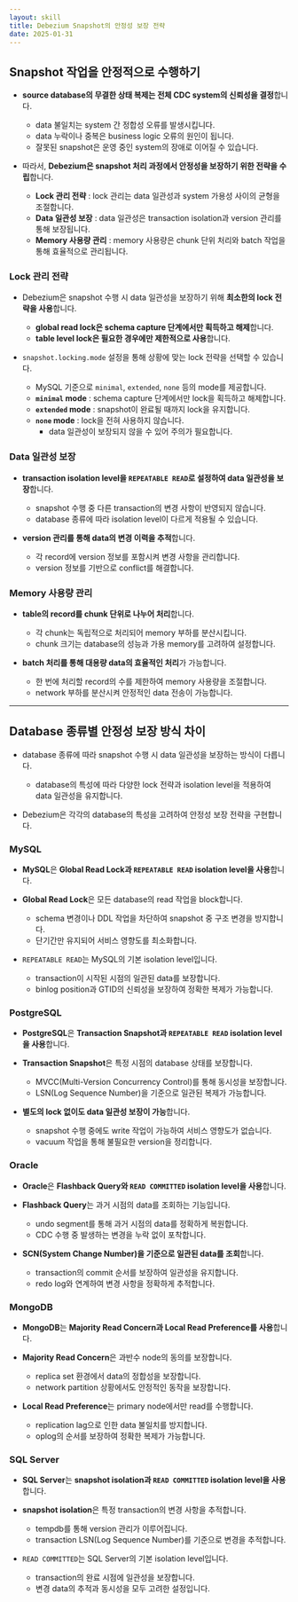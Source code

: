 ```yaml
---
layout: skill
title: Debezium Snapshot의 안정성 보장 전략
date: 2025-01-31
---
```





## Snapshot 작업을 안정적으로 수행하기

- **source database의 무결한 상태 복제는 전체 CDC system의 신뢰성을 결정**합니다.
    - data 불일치는 system 간 정합성 오류를 발생시킵니다.
    - data 누락이나 중복은 business logic 오류의 원인이 됩니다.
    - 잘못된 snapshot은 운영 중인 system의 장애로 이어질 수 있습니다.

- 따라서, **Debezium은 snapshot 처리 과정에서 안정성을 보장하기 위한 전략을 수립**합니다.
    - **Lock 관리 전략** : lock 관리는 data 일관성과 system 가용성 사이의 균형을 조절합니다.
    - **Data 일관성 보장** : data 일관성은 transaction isolation과 version 관리를 통해 보장됩니다.
    - **Memory 사용량 관리** : memory 사용량은 chunk 단위 처리와 batch 작업을 통해 효율적으로 관리됩니다.


### Lock 관리 전략

- Debezium은 snapshot 수행 시 data 일관성을 보장하기 위해 **최소한의 lock 전략을 사용**합니다.
    - **global read lock은 schema capture 단계에서만 획득하고 해제**합니다.
    - **table level lock은 필요한 경우에만 제한적으로 사용**합니다.

- `snapshot.locking.mode` 설정을 통해 상황에 맞는 lock 전략을 선택할 수 있습니다.
    - MySQL 기준으로 `minimal`, `extended`, `none` 등의 mode를 제공합니다.
    - **`minimal` mode** : schema capture 단계에서만 lock을 획득하고 해제합니다.
    - **`extended` mode** : snapshot이 완료될 때까지 lock을 유지합니다.
    - **`none` mode** : lock을 전혀 사용하지 않습니다.
        - data 일관성이 보장되지 않을 수 있어 주의가 필요합니다.


### Data 일관성 보장

- **transaction isolation level을 `REPEATABLE READ`로 설정하여 data 일관성을 보장**합니다.
    - snapshot 수행 중 다른 transaction의 변경 사항이 반영되지 않습니다.
    - database 종류에 따라 isolation level이 다르게 적용될 수 있습니다.

- **version 관리를 통해 data의 변경 이력을 추적**합니다.
    - 각 record에 version 정보를 포함시켜 변경 사항을 관리합니다.
    - version 정보를 기반으로 conflict를 해결합니다.


### Memory 사용량 관리

- **table의 record를 chunk 단위로 나누어 처리**합니다.
    - 각 chunk는 독립적으로 처리되어 memory 부하를 분산시킵니다.
    - chunk 크기는 database의 성능과 가용 memory를 고려하여 설정합니다.

- **batch 처리를 통해 대용량 data의 효율적인 처리**가 가능합니다.
    - 한 번에 처리할 record의 수를 제한하여 memory 사용량을 조절합니다.
    - network 부하를 분산시켜 안정적인 data 전송이 가능합니다.




---




## Database 종류별 안정성 보장 방식 차이

- database 종류에 따라 snapshot 수행 시 data 일관성을 보장하는 방식이 다릅니다.
    - database의 특성에 따라 다양한 lock 전략과 isolation level을 적용하여 data 일관성을 유지합니다.

- Debezium은 각각의 database의 특성을 고려하여 안정성 보장 전략을 구현합니다.


### MySQL

- **MySQL**은 **Global Read Lock과 `REPEATABLE READ` isolation level을 사용**합니다.

- **Global Read Lock**은 모든 database의 read 작업을 block합니다.
    - schema 변경이나 DDL 작업을 차단하여 snapshot 중 구조 변경을 방지합니다.
    - 단기간만 유지되어 서비스 영향도를 최소화합니다.

- `REPEATABLE READ`는 MySQL의 기본 isolation level입니다.
    - transaction이 시작된 시점의 일관된 data를 보장합니다.
    - binlog position과 GTID의 신뢰성을 보장하여 정확한 복제가 가능합니다.


### PostgreSQL

- **PostgreSQL**은 **Transaction Snapshot과 `REPEATABLE READ` isolation level을 사용**합니다.

- **Transaction Snapshot**은 특정 시점의 database 상태를 보장합니다.
    - MVCC(Multi-Version Concurrency Control)를 통해 동시성을 보장합니다.
    - LSN(Log Sequence Number)을 기준으로 일관된 복제가 가능합니다.

- **별도의 lock 없이도 data 일관성 보장이 가능**합니다.
    - snapshot 수행 중에도 write 작업이 가능하여 서비스 영향도가 없습니다.
    - vacuum 작업을 통해 불필요한 version을 정리합니다.


### Oracle

- **Oracle**은 **Flashback Query와 `READ COMMITTED` isolation level을 사용**합니다.

- **Flashback Query**는 과거 시점의 data를 조회하는 기능입니다.
    - undo segment를 통해 과거 시점의 data를 정확하게 복원합니다.
    - CDC 수행 중 발생하는 변경을 누락 없이 포착합니다.

- **SCN(System Change Number)을 기준으로 일관된 data를 조회**합니다.
    - transaction의 commit 순서를 보장하여 일관성을 유지합니다.
    - redo log와 연계하여 변경 사항을 정확하게 추적합니다.


### MongoDB

- **MongoDB**는 **Majority Read Concern과 Local Read Preference를 사용**합니다.

- **Majority Read Concern**은 과반수 node의 동의를 보장합니다.
    - replica set 환경에서 data의 정합성을 보장합니다.
    - network partition 상황에서도 안정적인 동작을 보장합니다.

- **Local Read Preference**는 primary node에서만 read를 수행합니다.
    - replication lag으로 인한 data 불일치를 방지합니다.
    - oplog의 순서를 보장하여 정확한 복제가 가능합니다.


### SQL Server

- **SQL Server**는 **snapshot isolation과 `READ COMMITTED` isolation level을 사용**합니다.

- **snapshot isolation**은 특정 transaction의 변경 사항을 추적합니다.
    - tempdb를 통해 version 관리가 이루어집니다.
    - transaction LSN(Log Sequence Number)를 기준으로 변경을 추적합니다.

- `READ COMMITTED`는 SQL Server의 기본 isolation level입니다.
    - transaction의 완료 시점에 일관성을 보장합니다.
    - 변경 data의 추적과 동시성을 모두 고려한 설정입니다.
